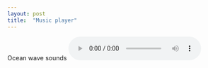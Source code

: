 ```yaml
---
layout: post
title:  "Music player"
---
```


Ocean wave sounds
<audio controls loop autoplay>
  <source src="{{site.baseurl}}/assets/audio/Ocean_Waves-Mike_Koenig-980635527.mp3" type="audio/mpeg">
Your browser does not support the audio element.

</audio>
